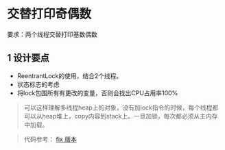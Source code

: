 # 交替打印奇偶数
要求：两个线程交替打印基数偶数

## 1 设计要点
- ReentrantLock的使用，结合2个线程。
- 状态标志的考虑
- 将lock包围所有有更改的变量，否则会找出CPU占用率100%

> 可以这样理解多线程heap上的对象，没有加lock指令的时候，每个线程都可以从heap堆上，copy内容到stack上。一旦加锁，每次都必须从主内存中加载。

> 代码参考： [fix 版本](https://github.com/hqebupt/Java-Interview/blob/downdown/src/main/java/com/crossoverjie/actual/TwoThread.java)
